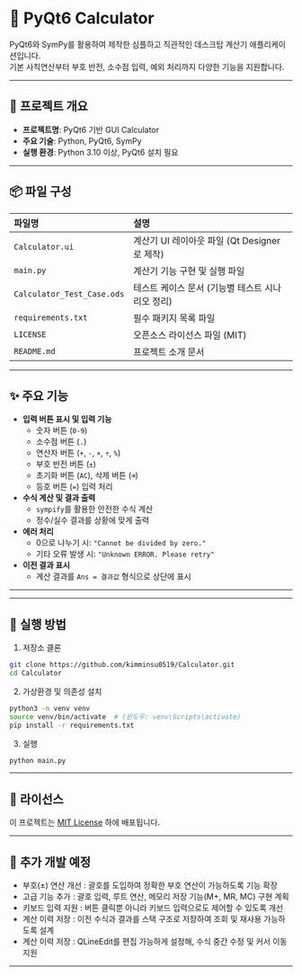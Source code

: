 # 🧮 PyQt6 Calculator

PyQt6와 SymPy를 활용하여 제작한 심플하고 직관적인 데스크탑 계산기 애플리케이션입니다.  
기본 사칙연산부터 부호 반전, 소수점 입력, 예외 처리까지 다양한 기능을 지원합니다.

---

## 📄 프로젝트 개요

- **프로젝트명**: PyQt6 기반 GUI Calculator
- **주요 기술**: Python, PyQt6, SymPy
- **실행 환경**: Python 3.10 이상, PyQt6 설치 필요

---

## 📦 파일 구성

| 파일명 | 설명 |
|:------|:----|
| `Calculator.ui` | 계산기 UI 레이아웃 파일 (Qt Designer로 제작) |
| `main.py` | 계산기 기능 구현 및 실행 파일 |
| `Calculator_Test_Case.ods` | 테스트 케이스 문서 (기능별 테스트 시나리오 정리) |
| `requirements.txt` | 필수 패키지 목록 파일 |
| `LICENSE` | 오픈소스 라이선스 파일 (MIT) |
| `README.md` | 프로젝트 소개 문서 |

---

## ✨ 주요 기능

- **입력 버튼 표시 및 입력 기능**
  - 숫자 버튼 (`0-9`)
  - 소수점 버튼 (`.`)
  - 연산자 버튼 (`+`, `-`, `×`, `÷`, `%`)
  - 부호 반전 버튼 (`±`)
  - 초기화 버튼 (`AC`), 삭제 버튼 (`⌫`)
  - 등호 버튼 (`=`) 입력 처리
- **수식 계산 및 결과 출력**
  - `sympify`를 활용한 안전한 수식 계산
  - 정수/실수 결과를 상황에 맞게 출력
- **에러 처리**
  - 0으로 나누기 시: `"Cannot be divided by zero."`
  - 기타 오류 발생 시: `"Unknown ERROR. Please retry"`
- **이전 결과 표시**
  - 계산 결과를 `Ans = 결과값` 형식으로 상단에 표시

---

---

## 🚀 실행 방법

1. 저장소 클론
```bash
git clone https://github.com/kimminsu0519/Calculator.git
cd Calculator
```

2. 가상환경 및 의존성 설치
```bash
python3 -m venv venv
source venv/bin/activate  # (윈도우: venv\Scripts\activate)
pip install -r requirements.txt
```

3. 실행
```bash
python main.py
```

---

## 📜 라이선스

이 프로젝트는 [MIT License](./LICENSE) 하에 배포됩니다.

---

## 📌 추가 개발 예정

- 부호(±) 연산 개선 : 괄호를 도입하여 정확한 부호 연산이 가능하도록 기능 확장
- 고급 기능 추가 : 괄호 입력, 루트 연산, 메모리 저장 기능(M+, MR, MC) 구현 계획
- 키보드 입력 지원 : 버튼 클릭뿐 아니라 키보드 입력으로도 제어할 수 있도록 개선
- 계산 이력 저장 : 이전 수식과 결과를 스택 구조로 저장하여 조회 및 재사용 가능하도록 설계
- 계산 이력 저장 : QLineEdit를 편집 가능하게 설정해, 수식 중간 수정 및 커서 이동 지원

---